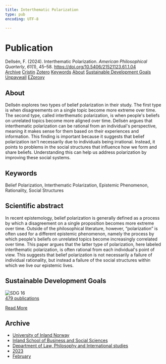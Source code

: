 ```yaml
---
title: Interthematic Polarization
type: pub
encoding: UTF-8

---
```

<h1>Publication</h1>
<article id="csl-bib-container-9593CEYC" class="csl-bib-container">
  <div class="csl-bib-body"> <div class="csl-entry">Dellsén, F. (2024). Interthematic Polarization. <i>American Philosophical Quarterly</i>, <i>61</i>(1), 45–58. <a href="https://doi.org/10.5406/21521123.61.1.04">https://doi.org/10.5406/21521123.61.1.04</a></div> </div>
  <div class="csl-bib-buttons">
    <a href="#taxonomy-article-9593CEYC" alt="archive" class="csl-bib-button">Archive</a>
    <a href="https://app.cristin.no/results/show.jsf?id=2130222" alt="Cristin" class="csl-bib-button">Cristin</a>
    <a href="http://zotero.org/groups/5881554/items/9593CEYC" alt="Zotero" class="csl-bib-button">Zotero</a>
    <a href="#keywords-article-9593CEYC" alt="keywords" class="csl-bib-button">Keywords</a>
    <a href="#about-article-9593CEYC" alt="about_pub" class="csl-bib-button">About</a>
    <a href="#sdg-article-9593CEYC" alt="sdg" class="csl-bib-button">Sustainable Development Goals</a>
    <a href="https://philpapers.org/archive/DELIPN-2.pdf" alt="Unpaywall" class="csl-bib-button">Unpaywall</a>
    <a href="https://philpapers.org/archive/DELIPN-2.pdf" alt="EZproxy" class="csl-bib-button">EZproxy</a>
  </div>
  <div id="csl-bib-meta-container-9593CEYC"></div>
</article>
<div id="csl-bib-meta-9593CEYC" class="csl-bib-meta">
  <article id="about-article-9593CEYC" class="about_pub-article">
    <h1>About</h1>
    Dellsén explores two types of belief polarization in their study. The first type is when disagreements on a single topic become more extreme over time. The second type, called interthematic polarization, is when people's beliefs on unrelated topics become more aligned over time. Dellsén argues that interthematic polarization can be rational from an individual's perspective, meaning it makes sense for them based on their experiences and information. This finding is important because it suggests that belief polarization isn't necessarily due to individuals being irrational. Instead, it points to problems in the social structures that influence how we form and share beliefs. Understanding this can help us address polarization by improving these social systems.
  </article>
  <article id="keywords-article-9593CEYC" class="keywords-article">
    <h1>Keywords</h1>
    Belief Polarization, Interthematic Polarization, Epistemic Phenomenon, Rationality, Social Structures
  </article>
  <article id="abstract-article-9593CEYC" class="abstract-article">
    <h1>Scientific abstract</h1>
    In recent epistemology, belief polarization is generally defined as a process by which a disagreement on a single proposition becomes more extreme over time. Outside of the philosophical literature, however, “polarization” is often used for a different epistemic phenomenon, namely the process by which people's beliefs on unrelated topics become increasingly correlated over time. This paper argues that the latter type of polarization, here labeled interthematic polarization, is often rational from each individual's point of view. This suggests that belief polarization is not necessarily a failure of individual rationality, but instead a failure of the social structures within which we live our epistemic lives.
  </article>
  <article id="sdg-article-9593CEYC" class="sdg-article">
    <h1>Sustainable Development Goals</h1>
    <div class="sdg-container"><div id="sdg16" class="sdg">
        <img src="{{< params subfolder >}}images/sdg/sdg16_en.png" class="image" alt="SDG 16">
        <div class="sdg-overlay">
          <a href="{{< params subfolder >}}en/archive/?sdg=16#archive" class="sdg-publication-count"><span>479</span> publications</a>
          <p><a href="https://sdgs.un.org/goals/goal16" class="sdg-read-more">Read More</a></p>
        </div>
      </div></div>
  </article>
  <article id="taxonomy-article-9593CEYC" class="taxonomy-article">
    <h1>Archive</h1>
    <ul>
      <li><a href="{{< params subfolder >}}en/archive/?key=3DCRN523">University of Inland Norway</a></li>
      <li><a href="{{< params subfolder >}}en/archive/?key=DU8Q9LN9">Inland School of Business and Social Sciences</a></li>
      <li><a href="{{< params subfolder >}}en/archive/?key=ITYAG68H">Department of Law, Philosophy and International studies</a></li>
      <li><a href="{{< params subfolder >}}en/archive/?key=8Y35X54R">2023</a></li>
      <li><a href="{{< params subfolder >}}en/archive/?key=7ID9SM7U">February</a></li>
    </ul>
  </article>
</div>
